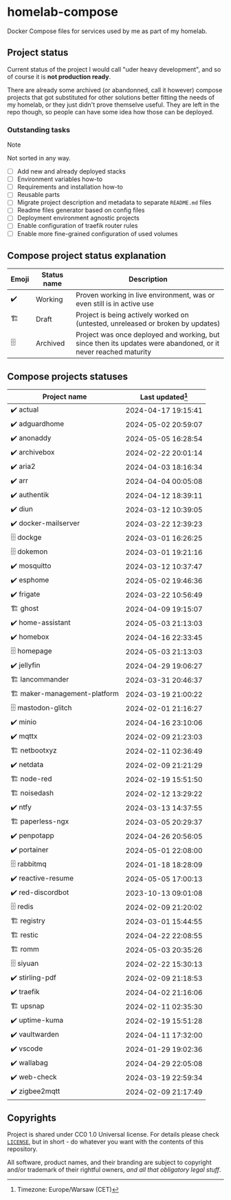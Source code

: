 # homelab-compose

Docker Compose files for services used by me as part of my homelab.

## Project status

Current status of the project I would call "uder heavy development", and
so of course it is **not production ready**.

There are already some archived (or abandonned, call it however) compose
projects that got substituted for other solutions better fitting the needs of my
homelab, or they just didn't prove themselve useful. They are left in the repo
though, so people can have some idea how those can be deployed.

### Outstanding tasks

> [!NOTE]
> Not sorted in any way.

- [ ] Add new and already deployed stacks
- [ ] Environment variables how-to
- [ ] Requirements and installation how-to
- [ ] Reusable parts
- [ ] Migrate project description and metadata to separate `README.md` files
- [ ] Readme files generator based on config files
- [ ] Deployment environment agnostic projects
- [ ] Enable configuration of traefik router rules
- [ ] Enable more fine-grained configuration of used volumes

## Compose project status explanation

| Emoji | Status name | Description |
| ----- | ----------- | ----------- |
|   ✔️   | Working     | Proven working in live environment, was or even still is in active use |
|   🏗️   | Draft      | Project is being actively worked on (untested, unreleased or broken by updates) |
|   🗄️   | Archived   | Project was once deployed and working, but since then its updates were abandoned, or it never reached maturity |

## Compose projects statuses

| Project name | Last updated[^1] |
| ----- | ----- |
| ✔️ actual | 2024-04-17 19:15:41 |
| ✔️ adguardhome | 2024-05-02 20:59:07 |
| ✔️ anonaddy | 2024-05-05 16:28:54 |
| ✔️ archivebox | 2024-02-22 20:01:14 |
| ✔️ aria2 | 2024-04-03 18:16:34 |
| ✔️ arr | 2024-04-04 00:05:08 |
| ✔️ authentik | 2024-04-12 18:39:11 |
| ✔️ diun | 2024-03-12 10:39:05 |
| ✔️ docker-mailserver | 2024-03-22 12:39:23 |
| 🗄️ dockge | 2024-03-01 16:26:25 |
| 🗄️ dokemon | 2024-03-01 19:21:16 |
| ✔️ mosquitto | 2024-03-12 10:37:47 |
| ✔️ esphome | 2024-05-02 19:46:36 |
| ✔️ frigate | 2024-03-22 10:56:49 |
| 🏗️ ghost | 2024-04-09 19:15:07 |
| ✔️ home-assistant | 2024-05-03 21:13:03 |
| ✔️ homebox | 2024-04-16 22:33:45 |
| 🗄️ homepage | 2024-05-03 21:13:03 |
| ✔️ jellyfin | 2024-04-29 19:06:27 |
| 🏗️ lancommander | 2024-03-31 20:46:37 |
| 🏗️ maker-management-platform | 2024-03-19 21:00:22 |
| 🗄️ mastodon-glitch | 2024-02-01 21:16:27 |
| ✔️ minio | 2024-04-16 23:10:06 |
| ✔️ mqttx | 2024-02-09 21:23:03 |
| 🏗️ netbootxyz | 2024-02-11 02:36:49 |
| ✔️ netdata | 2024-02-09 21:21:29 |
| 🏗️ node-red | 2024-02-19 15:51:50 |
| 🏗️ noisedash | 2024-02-12 13:29:22 |
| ✔️ ntfy | 2024-03-13 14:37:55 |
| 🏗️ paperless-ngx | 2024-03-05 20:29:37 |
| ✔️ penpotapp | 2024-04-26 20:56:05 |
| ✔️ portainer | 2024-05-01 22:08:00 |
| 🗄️ rabbitmq | 2024-01-18 18:28:09 |
| ✔️ reactive-resume | 2024-05-05 17:00:13 |
| ✔️ red-discordbot | 2023-10-13 09:01:08 |
| 🗄️ redis | 2024-02-09 21:20:02 |
| 🏗️ registry | 2024-03-01 15:44:55 |
| 🏗️ restic | 2024-04-22 22:08:55 |
| 🏗️ romm | 2024-05-03 20:35:26 |
| 🗄️ siyuan | 2024-02-22 15:30:13 |
| ✔️ stirling-pdf | 2024-02-09 21:18:53 |
| ✔️ traefik | 2024-04-02 21:16:06 |
| 🏗️ upsnap | 2024-02-11 02:35:30 |
| ✔️ uptime-kuma | 2024-02-19 15:51:28 |
| ✔️ vaultwarden | 2024-04-11 17:32:00 |
| ✔️ vscode | 2024-01-29 19:02:36 |
| ✔️ wallabag | 2024-04-29 22:05:08 |
| ✔️ web-check | 2024-03-19 22:59:34 |
| ✔️ zigbee2mqtt | 2024-02-09 21:17:49 |

## Copyrights

Project is shared under CC0 1.0 Universal license. For details please check
[`LICENSE`](/LICENSE), but in short - do whatever you want with the contents of
this repository.

All software, product names, and their branding are subject to copyright and/or
trademark of their rightful owners, *and all that obligatory legal stuff*.

[^1]: Timezone: Europe/Warsaw (CET)
